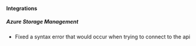 
#### Integrations

##### Azure Storage Management

- Fixed a syntax error that would occur when trying to connect to the api
